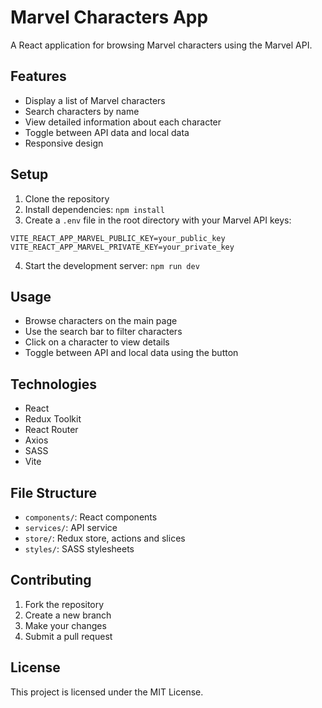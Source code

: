 # Marvel Characters App

A React application for browsing Marvel characters using the Marvel API.

## Features

- Display a list of Marvel characters
- Search characters by name
- View detailed information about each character
- Toggle between API data and local data
- Responsive design

## Setup

1. Clone the repository
2. Install dependencies: `npm install`
3. Create a `.env` file in the root directory with your Marvel API keys:

```dotenv
VITE_REACT_APP_MARVEL_PUBLIC_KEY=your_public_key
VITE_REACT_APP_MARVEL_PRIVATE_KEY=your_private_key
```

4. Start the development server: `npm run dev`

## Usage

- Browse characters on the main page
- Use the search bar to filter characters
- Click on a character to view details
- Toggle between API and local data using the button

## Technologies

- React
- Redux Toolkit
- React Router
- Axios
- SASS
- Vite

## File Structure

- `components/`: React components
- `services/`: API service
- `store/`: Redux store, actions and slices
- `styles/`: SASS stylesheets

## Contributing

1. Fork the repository
2. Create a new branch
3. Make your changes
4. Submit a pull request

## License

This project is licensed under the MIT License.